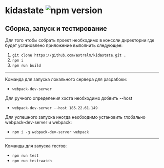 # kidastate ![npm version](https://img.shields.io/badge/node-6.10.3%20or%207.10.0-blue.svg)
## Сборка, запуск и тестирование

Для того чтобы собрать проект необходимо в консоли директории где будет установлено приложение выполнить следующее:
1. ```git clone https://github.com/astralm/kidastate.git .```
2. ```npm i```
3. ```npm run build```
---
Команда для запуска локального сервера для разрабоки: 
* ```webpack-dev-server```

Для ручного определения хоста необходимо добвить --host <HOST>
* ```webpack-dev-server --host 185.22.61.149``` 

Для успешного запуска иногда необходимо установить глобально webpack-dev-server и webpack:
* ```npm i -g webpack-dev-server webpack```
---
Команды для запуска тестов:
* ```npm run test```
* ```npm run test:watch```
